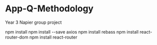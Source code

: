 # App-Q-Methodology
Year 3 Napier group project

npm install
npm install --save axios 
npm install rebass
npm install react-router-dom
npm install react-router



